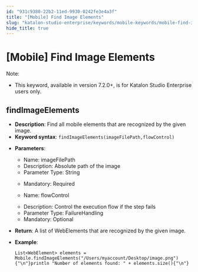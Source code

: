 ```yaml
---
id: "931c9380-22b2-11ed-9930-0242fe3e4a3f"
title: "[Mobile] Find Image Elements"
slug: "katalon-studio-enterprise/keywords/mobile-keywords/mobile-find-image-elements"
hide_title: true
---
```


# <a id="id_0" class="anchor_top_offset"/><a id="ariaid-title1" class="anchor_top_offset"/>[Mobile] Find Image Elements

              
<div xmlns="http://www.w3.org/1999/xhtml" className="note note note_note" id="id_0__id"><span className="note__title">Note:</span> 
  <ul className="ul"><li className="li"><p className="p">This keyword, available in version 7.2.0+, is for Katalon Studio
        Enterprise users only.</p></li></ul></div>
      

## <a id="id_0__id_1" class="anchor_top_offset"/>findImageElements

              
<ul xmlns="http://www.w3.org/1999/xhtml" className="ul"><li className="li">     <strong className="ph b">Description</strong>: Find all mobile elements that are     recognized by the given image.</li><li className="li">     <strong className="ph b">Keyword syntax</strong>:     <code className="ph codeph">findImageElements(imageFilePath,flowControl)</code>   </li><li className="li">     <p className="p">       <strong className="ph b">Parameters</strong>:</p>     <ul className="ul"><li className="li">Name: imageFilePath</li><li className="li">Description: Absolute path of the image</li><li className="li">Parameter Type: String</li><li className="li">         <p className="p">Mandatory: Required</p>       </li><li className="li">         <p className="p">Name: flowControl</p>       </li><li className="li">Description: Control the execution flow if the step fails</li><li className="li">Parameter Type: FailureHandling</li><li className="li">Mandatory: Optional</li></ul>   </li><li className="li">     <p className="p">       <strong className="ph b">Return</strong>: A list of WebElements that are       recognized by the given image.</p>   </li><li className="li">     <p className="p">       <strong className="ph b">Example</strong>:</p>     <pre className="pre codeblock"><code>List&lt;WebElement&gt; elements = Mobile.findImageElements("/Users/myaccount/Desktop/image.png"){"\n"}println "Number of elements found: " + elements.size(){"\n"}</code></pre>   </li></ul> 
      
